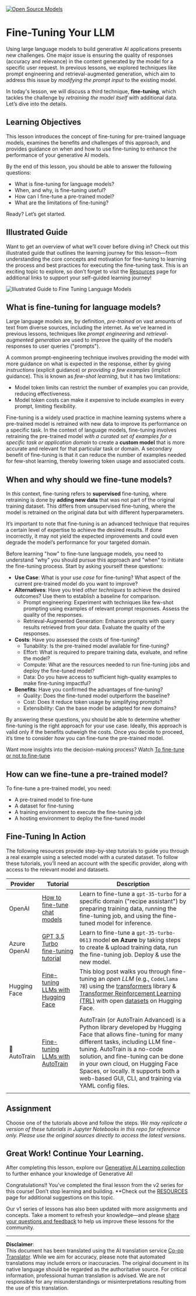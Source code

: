 <!--
CO_OP_TRANSLATOR_METADATA:
{
  "original_hash": "807f0d9fc1747e796433534e1be6a98a",
  "translation_date": "2025-10-17T22:33:23+00:00",
  "source_file": "18-fine-tuning/README.md",
  "language_code": "en"
}
-->
[![Open Source Models](../../../translated_images/18-lesson-banner.f30176815b1a5074fce9cceba317720586caa99e24001231a92fd04eeb54a121.en.png)](https://youtu.be/6UAwhL9Q-TQ?si=5jJd8yeQsCfJ97em)

# Fine-Tuning Your LLM

Using large language models to build generative AI applications presents new challenges. One major issue is ensuring the quality of responses (accuracy and relevance) in the content generated by the model for a specific user request. In previous lessons, we explored techniques like prompt engineering and retrieval-augmented generation, which aim to address this issue by _modifying the prompt input_ to the existing model.

In today's lesson, we will discuss a third technique, **fine-tuning**, which tackles the challenge by _retraining the model itself_ with additional data. Let’s dive into the details.

## Learning Objectives

This lesson introduces the concept of fine-tuning for pre-trained language models, examines the benefits and challenges of this approach, and provides guidance on when and how to use fine-tuning to enhance the performance of your generative AI models.

By the end of this lesson, you should be able to answer the following questions:

- What is fine-tuning for language models?
- When, and why, is fine-tuning useful?
- How can I fine-tune a pre-trained model?
- What are the limitations of fine-tuning?

Ready? Let’s get started.

## Illustrated Guide

Want to get an overview of what we’ll cover before diving in? Check out this illustrated guide that outlines the learning journey for this lesson—from understanding the core concepts and motivation for fine-tuning to learning the process and best practices for executing the fine-tuning task. This is an exciting topic to explore, so don’t forget to visit the [Resources](./RESOURCES.md?WT.mc_id=academic-105485-koreyst) page for additional links to support your self-guided learning journey!

![Illustrated Guide to Fine Tuning Language Models](../../../translated_images/18-fine-tuning-sketchnote.11b21f9ec8a703467a120cb79a28b5ac1effc8d8d9d5b31bbbac6b8640432e14.en.png)

## What is fine-tuning for language models?

Large language models are, by definition, _pre-trained_ on vast amounts of text from diverse sources, including the internet. As we’ve learned in previous lessons, techniques like _prompt engineering_ and _retrieval-augmented generation_ are used to improve the quality of the model’s responses to user queries ("prompts").

A common prompt-engineering technique involves providing the model with more guidance on what is expected in the response, either by giving _instructions_ (explicit guidance) or _providing a few examples_ (implicit guidance). This is known as _few-shot learning_, but it has two limitations:

- Model token limits can restrict the number of examples you can provide, reducing effectiveness.
- Model token costs can make it expensive to include examples in every prompt, limiting flexibility.

Fine-tuning is a widely used practice in machine learning systems where a pre-trained model is retrained with new data to improve its performance on a specific task. In the context of language models, fine-tuning involves retraining the pre-trained model _with a curated set of examples for a specific task or application domain_ to create a **custom model** that is more accurate and relevant for that particular task or domain. A secondary benefit of fine-tuning is that it can reduce the number of examples needed for few-shot learning, thereby lowering token usage and associated costs.

## When and why should we fine-tune models?

In _this_ context, fine-tuning refers to **supervised** fine-tuning, where retraining is done by **adding new data** that was not part of the original training dataset. This differs from unsupervised fine-tuning, where the model is retrained on the original data but with different hyperparameters.

It’s important to note that fine-tuning is an advanced technique that requires a certain level of expertise to achieve the desired results. If done incorrectly, it may not yield the expected improvements and could even degrade the model’s performance for your targeted domain.

Before learning "how" to fine-tune language models, you need to understand "why" you should pursue this approach and "when" to initiate the fine-tuning process. Start by asking yourself these questions:

- **Use Case**: What is your _use case_ for fine-tuning? What aspect of the current pre-trained model do you want to improve?
- **Alternatives**: Have you tried _other techniques_ to achieve the desired outcomes? Use them to establish a baseline for comparison.
  - Prompt engineering: Experiment with techniques like few-shot prompting using examples of relevant prompt responses. Assess the quality of the responses.
  - Retrieval-Augmented Generation: Enhance prompts with query results retrieved from your data. Evaluate the quality of the responses.
- **Costs**: Have you assessed the costs of fine-tuning?
  - Tunability: Is the pre-trained model available for fine-tuning?
  - Effort: What is required to prepare training data, evaluate, and refine the model?
  - Compute: What are the resources needed to run fine-tuning jobs and deploy the fine-tuned model?
  - Data: Do you have access to sufficient high-quality examples to make fine-tuning impactful?
- **Benefits**: Have you confirmed the advantages of fine-tuning?
  - Quality: Does the fine-tuned model outperform the baseline?
  - Cost: Does it reduce token usage by simplifying prompts?
  - Extensibility: Can the base model be adapted for new domains?

By answering these questions, you should be able to determine whether fine-tuning is the right approach for your use case. Ideally, this approach is valid only if the benefits outweigh the costs. Once you decide to proceed, it’s time to consider _how_ you can fine-tune the pre-trained model.

Want more insights into the decision-making process? Watch [To fine-tune or not to fine-tune](https://www.youtube.com/watch?v=0Jo-z-MFxJs)

## How can we fine-tune a pre-trained model?

To fine-tune a pre-trained model, you need:

- A pre-trained model to fine-tune
- A dataset for fine-tuning
- A training environment to execute the fine-tuning job
- A hosting environment to deploy the fine-tuned model

## Fine-Tuning In Action

The following resources provide step-by-step tutorials to guide you through a real example using a selected model with a curated dataset. To follow these tutorials, you’ll need an account with the specific provider, along with access to the relevant model and datasets.

| Provider     | Tutorial                                                                                                                                                                       | Description                                                                                                                                                                                                                                                                                                                                                                                                                        |
| ------------ | ------------------------------------------------------------------------------------------------------------------------------------------------------------------------------ | ---------------------------------------------------------------------------------------------------------------------------------------------------------------------------------------------------------------------------------------------------------------------------------------------------------------------------------------------------------------------------------------------------------------------------------- |
| OpenAI       | [How to fine-tune chat models](https://github.com/openai/openai-cookbook/blob/main/examples/How_to_finetune_chat_models.ipynb?WT.mc_id=academic-105485-koreyst)                | Learn to fine-tune a `gpt-35-turbo` for a specific domain ("recipe assistant") by preparing training data, running the fine-tuning job, and using the fine-tuned model for inference.                                                                                                                                                                                                                                              |
| Azure OpenAI | [GPT 3.5 Turbo fine-tuning tutorial](https://learn.microsoft.com/azure/ai-services/openai/tutorials/fine-tune?tabs=python-new%2Ccommand-line?WT.mc_id=academic-105485-koreyst) | Learn to fine-tune a `gpt-35-turbo-0613` model **on Azure** by taking steps to create & upload training data, run the fine-tuning job. Deploy & use the new model.                                                                                                                                                                                                                                                                 |
| Hugging Face | [Fine-tuning LLMs with Hugging Face](https://www.philschmid.de/fine-tune-llms-in-2024-with-trl?WT.mc_id=academic-105485-koreyst)                                               | This blog post walks you through fine-tuning an _open LLM_ (e.g., `CodeLlama 7B`) using the [transformers](https://huggingface.co/docs/transformers/index?WT.mc_id=academic-105485-koreyst) library & [Transformer Reinforcement Learning (TRL)](https://huggingface.co/docs/trl/index?WT.mc_id=academic-105485-koreyst]) with open [datasets](https://huggingface.co/docs/datasets/index?WT.mc_id=academic-105485-koreyst) on Hugging Face. |
|              |                                                                                                                                                                                |                                                                                                                                                                                                                                                                                                                                                                                                                                    |
| 🤗 AutoTrain | [Fine-tuning LLMs with AutoTrain](https://github.com/huggingface/autotrain-advanced/?WT.mc_id=academic-105485-koreyst)                                                         | AutoTrain (or AutoTrain Advanced) is a Python library developed by Hugging Face that allows fine-tuning for many different tasks, including LLM fine-tuning. AutoTrain is a no-code solution, and fine-tuning can be done in your own cloud, on Hugging Face Spaces, or locally. It supports both a web-based GUI, CLI, and training via YAML config files.                                                                               |
|              |                                                                                                                                                                                |                                                                                                                                                                                                                                                                                                                                                                                                                                    |

## Assignment

Choose one of the tutorials above and follow the steps. _We may replicate a version of these tutorials in Jupyter Notebooks in this repo for reference only. Please use the original sources directly to access the latest versions_.

## Great Work! Continue Your Learning.

After completing this lesson, explore our [Generative AI Learning collection](https://aka.ms/genai-collection?WT.mc_id=academic-105485-koreyst) to further enhance your knowledge of Generative AI!

Congratulations!! You’ve completed the final lesson from the v2 series for this course! Don’t stop learning and building. \*\*Check out the [RESOURCES](RESOURCES.md?WT.mc_id=academic-105485-koreyst) page for additional suggestions on this topic.

Our v1 series of lessons has also been updated with more assignments and concepts. Take a moment to refresh your knowledge—and please [share your questions and feedback](https://github.com/microsoft/generative-ai-for-beginners/issues?WT.mc_id=academic-105485-koreyst) to help us improve these lessons for the community.

---

**Disclaimer**:  
This document has been translated using the AI translation service [Co-op Translator](https://github.com/Azure/co-op-translator). While we aim for accuracy, please note that automated translations may include errors or inaccuracies. The original document in its native language should be regarded as the authoritative source. For critical information, professional human translation is advised. We are not responsible for any misunderstandings or misinterpretations resulting from the use of this translation.
